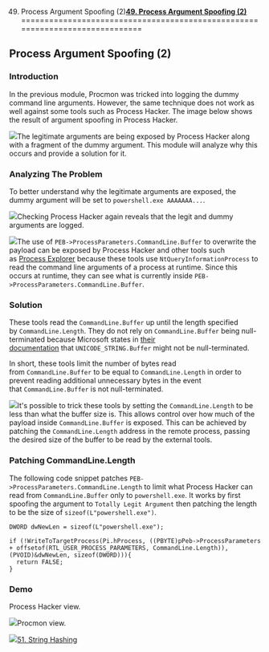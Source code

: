 49. Process Argument Spoofing (2)[**49. Process Argument Spoofing (2)**](https://maldevacademy.com/modules/49)
=============================================================================

**Process Argument Spoofing (2)**
---------------------------------

### **Introduction**

In the previous module, Procmon was tricked into logging the dummy command line arguments. However, the same technique does not work as well against some tools such as Process Hacker. The image below shows the result of argument spoofing in Process Hacker.

[![](49%20Process%20Argument%20Spoofing%20(2)%200f4d524b53fa4b2b9d2b2a52376a158a/spoofing-109614220-d9136e16-4a7e-4ce2-a309-db47577d6f88.png)](49%20Process%20Argument%20Spoofing%20(2)%200f4d524b53fa4b2b9d2b2a52376a158a/spoofing-109614220-d9136e16-4a7e-4ce2-a309-db47577d6f88.png)The legitimate arguments are being exposed by Process Hacker along with a fragment of the dummy argument. This module will analyze why this occurs and provide a solution for it.

### **Analyzing The Problem**

To better understand why the legitimate arguments are exposed, the dummy argument will be set to `powershell.exe AAAAAAA...`.

[![](49%20Process%20Argument%20Spoofing%20(2)%200f4d524b53fa4b2b9d2b2a52376a158a/spoofing-209614417-27d1960a-a101-4d6d-8247-e49c9a387556.png)](49%20Process%20Argument%20Spoofing%20(2)%200f4d524b53fa4b2b9d2b2a52376a158a/spoofing-209614417-27d1960a-a101-4d6d-8247-e49c9a387556.png)Checking Process Hacker again reveals that the legit and dummy arguments are logged.

[![](49%20Process%20Argument%20Spoofing%20(2)%200f4d524b53fa4b2b9d2b2a52376a158a/spoofing-309614553-c8f18edc-301f-4bca-92e6-bf65ae03bddf.png)](49%20Process%20Argument%20Spoofing%20(2)%200f4d524b53fa4b2b9d2b2a52376a158a/spoofing-309614553-c8f18edc-301f-4bca-92e6-bf65ae03bddf.png)The use of `PEB->ProcessParameters.CommandLine.Buffer` to overwrite the payload can be exposed by Process Hacker and other tools such as [Process Explorer](https://learn.microsoft.com/en-us/sysinternals/downloads/process-explorer) because these tools use `NtQueryInformationProcess` to read the command line arguments of a process at runtime. Since this occurs at runtime, they can see what is currently inside `PEB->ProcessParameters.CommandLine.Buffer`.

### **Solution**

These tools read the `CommandLine.Buffer` up until the length specified by `CommandLine.Length`. They do not rely on `CommandLine.Buffer` being null-terminated because Microsoft states in [their documentation](https://learn.microsoft.com/en-us/windows/win32/api/subauth/ns-subauth-unicode_string) that `UNICODE_STRING.Buffer` might not be null-terminated.

In short, these tools limit the number of bytes read from `CommandLine.Buffer` to be equal to `CommandLine.Length` in order to prevent reading additional unnecessary bytes in the event that `CommandLine.Buffer` is not null-terminated.

[![](49%20Process%20Argument%20Spoofing%20(2)%200f4d524b53fa4b2b9d2b2a52376a158a/spoofing-409618296-d64a33d8-0d25-400f-9a2d-47d9483ec70f.png)](49%20Process%20Argument%20Spoofing%20(2)%200f4d524b53fa4b2b9d2b2a52376a158a/spoofing-409618296-d64a33d8-0d25-400f-9a2d-47d9483ec70f.png)It's possible to trick these tools by setting the `CommandLine.Length` to be less than what the buffer size is. This allows control over how much of the payload inside `CommandLine.Buffer` is exposed. This can be achieved by patching the `CommandLine.Length` address in the remote process, passing the desired size of the buffer to be read by the external tools.

### **Patching CommandLine.Length**

The following code snippet patches `PEB->ProcessParameters.CommandLine.Length` to limit what Process Hacker can read from `CommandLine.Buffer` only to `powershell.exe`. It works by first spoofing the argument to `Totally Legit Argument` then patching the length to be the size of `sizeof(L"powershell.exe")`.


```
DWORD dwNewLen = sizeof(L"powershell.exe");

if (!WriteToTargetProcess(Pi.hProcess, ((PBYTE)pPeb->ProcessParameters + offsetof(RTL_USER_PROCESS_PARAMETERS, CommandLine.Length)), (PVOID)&dwNewLen, sizeof(DWORD))){
  return FALSE;
}

```
### **Demo**

Process Hacker view.

[![](49%20Process%20Argument%20Spoofing%20(2)%200f4d524b53fa4b2b9d2b2a52376a158a/spoofing-509622098-ebfd8016-9d4d-413f-929f-53e8465666dd.png)](49%20Process%20Argument%20Spoofing%20(2)%200f4d524b53fa4b2b9d2b2a52376a158a/spoofing-509622098-ebfd8016-9d4d-413f-929f-53e8465666dd.png)Procmon view.

[![](49%20Process%20Argument%20Spoofing%20(2)%200f4d524b53fa4b2b9d2b2a52376a158a/spoofing-609622288-7f9400eb-100e-490a-a5a6-adbfa2b61f42.png)](49%20Process%20Argument%20Spoofing%20(2)%200f4d524b53fa4b2b9d2b2a52376a158a/spoofing-609622288-7f9400eb-100e-490a-a5a6-adbfa2b61f42.png)[51. String Hashing](49%20Process%20Argument%20Spoofing%20(2)%200f4d524b53fa4b2b9d2b2a52376a158a/51%20String%20Hashing%2067af0332497148fa85a9f95864996ede.html)